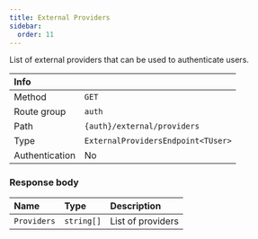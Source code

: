 ```yaml
---
title: External Providers
sidebar:
  order: 11
---
```


List of external providers that can be used to authenticate users.

| Info           |                                    |
|:---------------|:-----------------------------------|
| Method         | `GET`                              |
| Route group    | `auth`                             |
| Path           | `{auth}/external/providers`        |
| Type           | `ExternalProvidersEndpoint<TUser>` |
| Authentication | No                                 |

### Response body

| Name        | Type       | Description       |
|:------------|:-----------|:------------------|
| `Providers` | `string[]` | List of providers |


